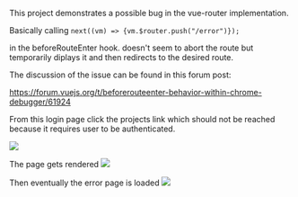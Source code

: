 This project demonstrates a possible bug in the vue-router implementation.


Basically calling 
```next((vm) => {vm.$router.push("/error")});```

in the beforeRouteEnter hook. doesn't seem to abort the route but temporarily diplays it and then redirects to the desired route.


The discussion of the issue can be found in this forum post: 

https://forum.vuejs.org/t/beforerouteenter-behavior-within-chrome-debugger/61924

From this login page click the projects link which should not be reached because it requires user to be authenticated.

<img src="00-click projects page.png"/>

The page gets rendered
<img src="01-component-renders.png"/>

Then eventually the error page is loaded
<img src="02-then-error-page-component-loads.png"/>

